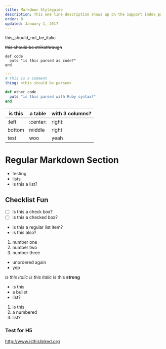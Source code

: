 ```yaml
---
title: Markdown Styleguide
description: This one line description shows up on the Support index page. Do not make it two lines!
order: 0
updated: January 1, 2017
---
```


this_should_not_be_italic

~~this should be strikethrough~~


```
def code
  puts "is this parsed as code?"
end
```


```yaml
---
# this is a comment
thing: <this should be parsed>
```


```ruby
def other_code
  puts "is this parsed with Ruby syntax?"
end
```


is this | a table | with 3 columns?
--------|---------|----------------
:left   | :center:|    right:
bottom  | middle  | right
test    | woo     | yeah


# Regular Markdown Section
 - testing
 - lists
 - is this a list?



## Checklist Fun

 - [ ] is this a check box?
 - [ ] is this a checked box?
 - is this a regular list item?
 - is this also?

 1. number one
 2. number two
 3. number three

 - unordered again
 - yep



 _is this italic_
 *is this italic*
 is this **strong**



 * is this
 * a bullet
 * list?



 1. is this
 2. a numbered
 3. list?

###  Test for H5
 http://www.isthislinked.org
